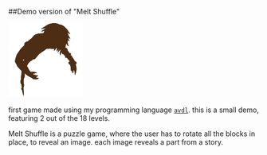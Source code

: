 ##Demo version of "Melt Shuffle"

<img id="icon_light" src="images/icon_shuffled-nightmares.png"/>

first game made using my programming language [`avdl`](https://notabug.org/tomtsagk/avdl).
this is a small demo, featuring 2 out of the 18 levels.

Melt Shuffle is a puzzle game, where the user has to
rotate all the blocks in place, to reveal an image.
each image reveals a part from a story.
